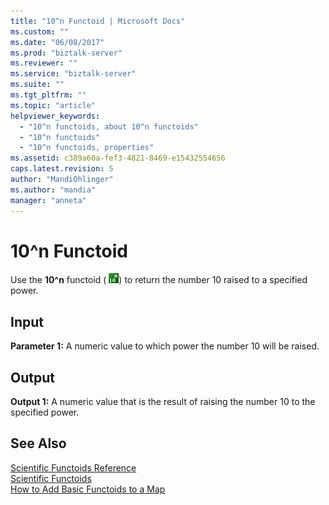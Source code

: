 ```yaml
---
title: "10^n Functoid | Microsoft Docs"
ms.custom: ""
ms.date: "06/08/2017"
ms.prod: "biztalk-server"
ms.reviewer: ""
ms.service: "biztalk-server"
ms.suite: ""
ms.tgt_pltfrm: ""
ms.topic: "article"
helpviewer_keywords: 
  - "10^n functoids, about 10^n functoids"
  - "10^n functoids"
  - "10^n functoids, properties"
ms.assetid: c389a60a-fef3-4821-8469-e15432554656
caps.latest.revision: 5
author: "MandiOhlinger"
ms.author: "mandia"
manager: "anneta"
---
```

# 10^n Functoid
Use the **10^n** functoid ( ![](../core/media/scientificexp10.gif "scientificexp10")) to return the number 10 raised to a specified power.  
  
## Input  
 **Parameter 1:** A numeric value to which power the number 10 will be raised.  
  
## Output  
 **Output 1:** A numeric value that is the result of raising the number 10 to the specified power.  
  
## See Also  
 [Scientific Functoids Reference](../core/scientific-functoids-reference.md)   
 [Scientific Functoids](../core/scientific-functoids.md)   
 [How to Add Basic Functoids to a Map](../core/how-to-add-basic-functoids-to-a-map.md)